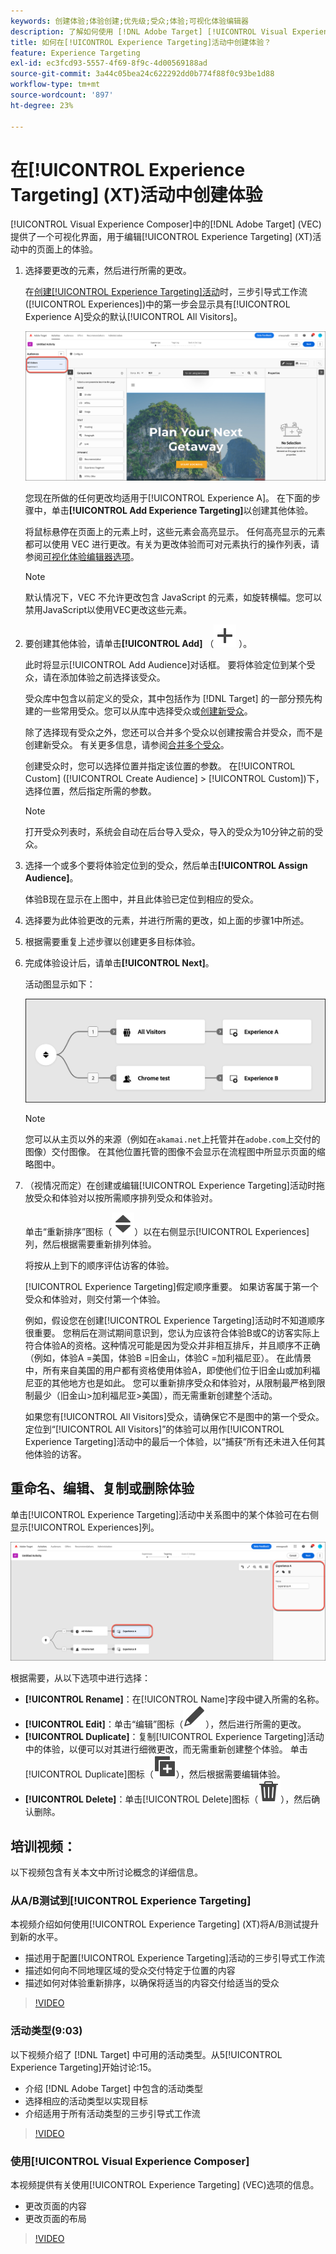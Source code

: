 ```yaml
---
keywords: 创建体验;体验创建;优先级;受众;体验;可视化体验编辑器
description: 了解如何使用 [!DNL Adobe Target] [!UICONTROL Visual Experience Composer] (VEC)在[!UICONTROL Experience Targeting] (XT)活动中的页面上创建和编辑体验。
title: 如何在[!UICONTROL Experience Targeting]活动中创建体验？
feature: Experience Targeting
exl-id: ec3fcd93-5557-4f69-8f9c-4d00569188ad
source-git-commit: 3a44c05bea24c622292dd0b774f88f0c93be1d88
workflow-type: tm+mt
source-wordcount: '897'
ht-degree: 23%

---
```


# 在[!UICONTROL Experience Targeting] (XT)活动中创建体验

[!UICONTROL Visual Experience Composer]中的[!DNL Adobe Target] (VEC)提供了一个可视化界面，用于编辑[!UICONTROL Experience Targeting] (XT)活动中的页面上的体验。

1. 选择要更改的元素，然后进行所需的更改。

   在[创建[!UICONTROL Experience Targeting]活动](/help/main/c-activities/t-experience-target/t-xt-create/xt-create.md)时，三步引导式工作流([!UICONTROL Experiences])中的第一步会显示具有[!UICONTROL Experience A]受众的默认[!UICONTROL All Visitors]。

   ![“所有访客”受众](/help/main/c-activities/t-experience-target/t-xt-create/assets/all-visitors-new.png)

   您现在所做的任何更改均适用于[!UICONTROL Experience A]。 在下面的步骤中，单击&#x200B;**[!UICONTROL Add Experience Targeting]**&#x200B;以创建其他体验。

   将鼠标悬停在页面上的元素上时，这些元素会高亮显示。 任何高亮显示的元素都可以使用 VEC 进行更改。有关为更改体验而可对元素执行的操作列表，请参阅[可视化体验编辑器选项](/help/main/c-experiences/c-visual-experience-composer/viztarget-options.md)。

   >[!NOTE]
   >
   >默认情况下，VEC 不允许更改包含 JavaScript 的元素，如旋转横幅。您可以禁用JavaScript以使用VEC更改这些元素。

1. 要创建其他体验，请单击&#x200B;**[!UICONTROL Add]** （![添加按钮](/help/main/assets/icons/Add.svg) ）。

   此时将显示[!UICONTROL Add Audience]对话框。 要将体验定位到某个受众，请在添加体验之前选择该受众。

   受众库中包含以前定义的受众，其中包括作为 [!DNL Target] 的一部分预先构建的一些常用受众。您可以从库中选择受众或[创建新受众](/help/main/c-target/c-audiences/audiences.md#concept_65BE870D290E412D8BBF557EEA67C271)。

   除了选择现有受众之外，您还可以合并多个受众以创建按需合并受众，而不是创建新受众。 有关更多信息，请参阅[合并多个受众](/help/main/c-target/combining-multiple-audiences.md#concept_A7386F1EA4394BD2AB72399C225981E5)。

   创建受众时，您可以选择位置并指定该位置的参数。 在[!UICONTROL Custom] ([!UICONTROL Create Audience] > [!UICONTROL Custom])下，选择位置，然后指定所需的参数。

   >[!NOTE]
   >
   >打开受众列表时，系统会自动在后台导入受众，导入的受众为10分钟之前的受众。

1. 选择一个或多个要将体验定位到的受众，然后单击&#x200B;**[!UICONTROL Assign Audience]**。

   体验B现在显示在上图中，并且此体验已定位到相应的受众。

1. 选择要为此体验更改的元素，并进行所需的更改，如上面的步骤1中所述。

1. 根据需要重复上述步骤以创建更多目标体验。

1. 完成体验设计后，请单击&#x200B;**[!UICONTROL Next]**。

   活动图显示如下：

   ![XT 定位图](/help/main/c-activities/t-experience-target/t-xt-create/assets/xt_diagram-refresh.png)

   >[!NOTE]
   >
   >您可以从主页以外的来源（例如在`akamai.net`上托管并在`adobe.com`上交付的图像）交付图像。 在其他位置托管的图像不会显示在流程图中所显示页面的缩略图中。

1. （视情况而定）在创建或编辑[!UICONTROL Experience Targeting]活动时拖放受众和体验对以按所需顺序排列受众和体验对。

   单击“重新排序”图标（![重新排序图标](/help/main/assets/icons/Reorder.svg)）以在右侧显示[!UICONTROL Experiences]列，然后根据需要重新排列体验。

   将按从上到下的顺序评估访客的体验。

   [!UICONTROL Experience Targeting]假定顺序重要。 如果访客属于第一个受众和体验对，则交付第一个体验。

   例如，假设您在创建[!UICONTROL Experience Targeting]活动时不知道顺序很重要。 您稍后在测试期间意识到，您认为应该符合体验B或C的访客实际上符合体验A的资格。这种情况可能是因为受众并非相互排斥，并且顺序不正确（例如，体验A =美国，体验B =旧金山，体验C =加利福尼亚）。 在此情景中，所有来自美国的用户都有资格使用体验A，即使他们位于旧金山或加利福尼亚的其他地方也是如此。 您可以重新排序受众和体验对，从限制最严格到限制最少（旧金山>加利福尼亚>美国），而无需重新创建整个活动。

   如果您有[!UICONTROL All Visitors]受众，请确保它不是图中的第一个受众。 定位到“[!UICONTROL All Visitors]”的体验可以用作[!UICONTROL Experience Targeting]活动中的最后一个体验，以“捕获”所有还未进入任何其他体验的访客。

## 重命名、编辑、复制或删除体验

单击[!UICONTROL Experience Targeting]活动中关系图中的某个体验可在右侧显示[!UICONTROL Experiences]列。

![“重命名”和“编辑”选项](/help/main/c-activities/t-experience-target/t-xt-create/assets/experience_edit-refresh.png)

根据需要，从以下选项中进行选择：

* **[!UICONTROL Rename]**：在[!UICONTROL Name]字段中键入所需的名称。
* **[!UICONTROL Edit]**：单击“编辑”图标（![编辑图标](/help/main/assets/icons/Edit.svg)），然后进行所需的更改。
* **[!UICONTROL Duplicate]**：复制[!UICONTROL Experience Targeting]活动中的体验，以便可以对其进行细微更改，而无需重新创建整个体验。 单击[!UICONTROL Duplicate]图标（![复制图标](/help/main/assets/icons/Duplicate.svg)），然后根据需要编辑体验。
* **[!UICONTROL Delete]**：单击[!UICONTROL Delete]图标（![删除图标](/help/main/assets/icons/Delete.svg)），然后确认删除。

## 培训视频：

以下视频包含有关本文中所讨论概念的详细信息。

### 从A/B测试到[!UICONTROL Experience Targeting]

本视频介绍如何使用[!UICONTROL Experience Targeting] (XT)将A/B测试提升到新的水平。

* 描述用于配置[!UICONTROL Experience Targeting]活动的三步引导式工作流
* 描述如何向不同地理区域的受众交付特定于位置的内容
* 描述如何对体验重新排序，以确保将适当的内容交付给适当的受众

>[!VIDEO](https://video.tv.adobe.com/v/22418/)

### 活动类型(9:03)

以下视频介绍了 [!DNL Target] 中可用的活动类型。从5[!UICONTROL Experience Targeting]开始讨论:15。

* 介绍 [!DNL Adobe Target] 中包含的活动类型
* 选择相应的活动类型以实现目标
* 介绍适用于所有活动类型的三步引导式工作流

>[!VIDEO](https://video.tv.adobe.com/v/17386)

### 使用[!UICONTROL Visual Experience Composer]

本视频提供有关使用[!UICONTROL Experience Targeting] (VEC)选项的信息。

* 更改页面的内容
* 更改页面的布局

>[!VIDEO](https://video.tv.adobe.com/v/17399)
